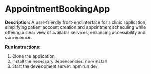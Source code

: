 # AppointmentBookingApp

**Description:**
A user-friendly front-end interface for a clinic application, simplifying patient account creation and appointment scheduling while offering a clear view of available services, enhancing accessibility and convenience.

**Run Instructions:**
1. Clone the application.
2. Install the necessary dependencies:
   npm install
3. Start the development server:
   npm run dev
